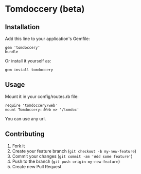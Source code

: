# Tomdoccery (beta)

## Installation

Add this line to your application's Gemfile:
```
gem 'tomdoccery'
bundle
```

Or install it yourself as:
```
gem install tomdoccery
```

## Usage

Mount it in your config/routes.rb file:
```
require 'tomdoccery/web'
mount Tomdoccery::Web => '/tomdoc'
```
You can use any url.

## Contributing

1. Fork it
2. Create your feature branch (`git checkout -b my-new-feature`)
3. Commit your changes (`git commit -am 'Add some feature'`)
4. Push to the branch (`git push origin my-new-feature`)
5. Create new Pull Request
